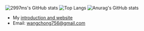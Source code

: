 ![2997ms's GitHub stats](https://github-readme-stats.vercel.app/api?username=2997ms&show_icons=true&theme=radical)
![Top Langs](https://github-readme-stats.vercel.app/api/top-langs/?username=2997ms&layout=compact&custom_title=😊%20Used%20Languages&langs_count=8&theme=radical)
![Anurag's GitHub stats](https://github-readme-stats.vercel.app/api?username=2997ms)

- My [introduction and website](https://2997ms.github.io)
- Email: wangchong756@gmail.com
